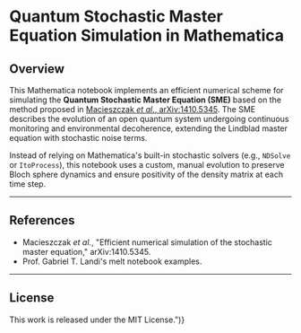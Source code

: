 # Quantum Stochastic Master Equation Simulation in Mathematica

## Overview

This Mathematica notebook implements an efficient numerical scheme for simulating the **Quantum Stochastic Master Equation (SME)** based on the method proposed in [Macieszczak *et al.*, arXiv:1410.5345](https://arxiv.org/pdf/1410.5345). The SME describes the evolution of an open quantum system undergoing continuous monitoring and environmental decoherence, extending the Lindblad master equation with stochastic noise terms.

Instead of relying on Mathematica's built-in stochastic solvers (e.g., `NDSolve` or `ItoProcess`), this notebook uses a custom, manual evolution to preserve Bloch sphere dynamics and ensure positivity of the density matrix at each time step.

---

## References

* Macieszczak *et al.*, "Efficient numerical simulation of the stochastic master equation," arXiv:1410.5345.
* Prof. Gabriel T. Landi's melt notebook examples.

---

## License

This work is released under the MIT License.")}
